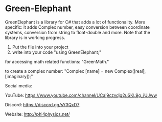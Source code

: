 # Green-Elephant
GreenElephant is a library for C# that adds a lot of functionality. More specific: it adds Complex number, easy conversion between coordinate systems, conversion from string to float-double and more. Note that the library is in working progress.

1)  Put the file into your project
2)  write into your code "using GreenElephant;"

for accessing math related functions: "GreenMath."

to create a complex number: "Complex [name] = new Complex([real], [imaginary]);"





Social media:

  YouTube:  https://www.youtube.com/channel/UCaj9czvdjg2uSKL9g_jUJww

  Discord:  https://discord.gg/sY3QxD7

  Website:  http://phi4physics.net/

